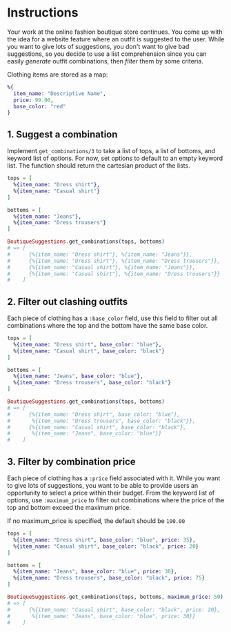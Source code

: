 # Instructions

Your work at the online fashion boutique store continues. You come up with the idea for a website feature where an outfit is suggested to the user. While you want to give lots of suggestions, you don't want to give bad suggestions, so you decide to use a list comprehension since you can easily _generate_ outfit combinations, then _filter_ them by some criteria.

Clothing items are stored as a map:

```elixir
%{
  item_name: "Descriptive Name",
  price: 99.00,
  base_color: "red"
}
```

## 1. Suggest a combination

Implement `get_combinations/3` to take a list of tops, a list of bottoms, and keyword list of options. For now, set options to default to an empty keyword list. The function should return the cartesian product of the lists.

```elixir
tops = [
  %{item_name: "Dress shirt"},
  %{item_name: "Casual shirt"}
]

bottoms = [
  %{item_name: "Jeans"},
  %{item_name: "Dress trousers"}
]

BoutiqueSuggestions.get_combinations(tops, bottoms)
# => [
#      {%{item_name: "Dress shirt"}, %{item_name: "Jeans"}},
#      {%{item_name: "Dress shirt"}, %{item_name: "Dress trousers"}},
#      {%{item_name: "Casual shirt"}, %{item_name: "Jeans"}},
#      {%{item_name: "Casual shirt"}, %{item_name: "Dress trousers"}}
#    ]
```

## 2. Filter out clashing outfits

Each piece of clothing has a `:base_color` field, use this field to filter out all combinations where the top and the bottom have the same base color.

```elixir
tops = [
  %{item_name: "Dress shirt", base_color: "blue"},
  %{item_name: "Casual shirt", base_color: "black"}
]

bottoms = [
  %{item_name: "Jeans", base_color: "blue"},
  %{item_name: "Dress trousers", base_color: "black"}
]

BoutiqueSuggestions.get_combinations(tops, bottoms)
# => [
#      {%{item_name: "Dress shirt", base_color: "blue"},
#       %{item_name: "Dress trousers", base_color: "black"}},
#      {%{item_name: "Casual shirt", base_color: "black"},
#       %{item_name: "Jeans", base_color: "blue"}}
#    ]
```

## 3. Filter by combination price

Each piece of clothing has a `:price` field associated with it. While you want to give lots of suggestions, you want to be able to provide users an opportunity to select a price within their budget. From the keyword list of options, use `:maximum_price` to filter out combinations where the price of the top and bottom exceed the maximum price.

If no maximum_price is specified, the default should be `100.00`

```elixir
tops = [
  %{item_name: "Dress shirt", base_color: "blue", price: 35},
  %{item_name: "Casual shirt", base_color: "black", price: 20}
]

bottoms = [
  %{item_name: "Jeans", base_color: "blue", price: 30},
  %{item_name: "Dress trousers", base_color: "black", price: 75}
]

BoutiqueSuggestions.get_combinations(tops, bottoms, maximum_price: 50)
# => [
#      {%{item_name: "Casual shirt", base_color: "black", price: 20},
#       %{item_name: "Jeans", base_color: "blue", price: 30}}
#    ]
```
